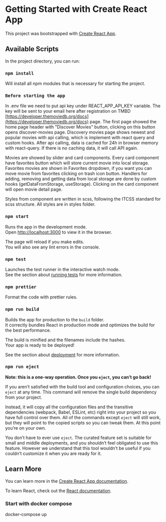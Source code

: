 # Getting Started with Create React App

This project was bootstrapped with [Create React App](https://github.com/facebook/create-react-app).

## Available Scripts

In the project directory, you can run:

### `npm install`

Will install all npm modules that is necessary for starting the project.

### `Before starting the app`

In .env file we need to put api key under REACT_APP_API_KEY variable. 
The key will be sent to your email here after registration on TMBD [https://developer.themoviedb.org/docs](https://developer.themoviedb.org/docs) page.
The first page showed the home page header with "Discover Movies" button, clicking on this button opens discover-movies page.
Discovery movies page shows newest and popular movies with api calling, which is implement with react query and custom hooks.
After api calling, data is cached for 24h in browser memory with react-query. If there is no caching data, it will call API again.

Movies are showed by slider and card components. 
Every card component have favorites button which will store current movie into local storage. 
Favorites movies are shown in Favorites dropdown, if you want you can move movie from favorites clicking on trash icon button.
Handlers for adding, removing and getting data from local storage are done by custom hooks (getDataFromStorage, useStorage).
Clicking on the card component will open movie detail page.

Styles from component are written in scss, following the ITCSS standard for scss structure. All styles are in styles folder.

### `npm start`

Runs the app in the development mode.\
Open [http://localhost:3000](http://localhost:3000) to view it in the browser.

The page will reload if you make edits.\
You will also see any lint errors in the console.

### `npm test`

Launches the test runner in the interactive watch mode.\
See the section about [running tests](https://facebook.github.io/create-react-app/docs/running-tests) for more information.

### `npm prettier`

Format the code with prettier rules.

### `npm run build`

Builds the app for production to the `build` folder.\
It correctly bundles React in production mode and optimizes the build for the best performance.

The build is minified and the filenames include the hashes.\
Your app is ready to be deployed!

See the section about [deployment](https://facebook.github.io/create-react-app/docs/deployment) for more information.

### `npm run eject`

**Note: this is a one-way operation. Once you `eject`, you can’t go back!**

If you aren’t satisfied with the build tool and configuration choices, you can `eject` at any time. This command will remove the single build dependency from your project.

Instead, it will copy all the configuration files and the transitive dependencies (webpack, Babel, ESLint, etc) right into your project so you have full control over them. All of the commands except `eject` will still work, but they will point to the copied scripts so you can tweak them. At this point you’re on your own.

You don’t have to ever use `eject`. The curated feature set is suitable for small and middle deployments, and you shouldn’t feel obligated to use this feature. However we understand that this tool wouldn’t be useful if you couldn’t customize it when you are ready for it.

## Learn More

You can learn more in the [Create React App documentation](https://facebook.github.io/create-react-app/docs/getting-started).

To learn React, check out the [React documentation](https://reactjs.org/).


### Start with docker compose

docker-compose up
